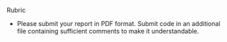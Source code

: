 Rubric
- Please submit your report in PDF format. Submit code in an additional file containing sufficient
comments to make it understandable.

